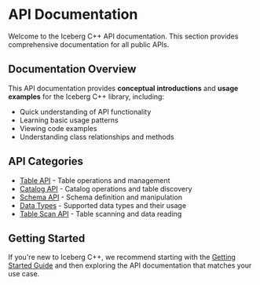 # API Documentation

Welcome to the Iceberg C++ API documentation. This section provides comprehensive documentation for all public APIs.

## Documentation Overview

This API documentation provides **conceptual introductions** and **usage examples** for the Iceberg C++ library, including:
- Quick understanding of API functionality
- Learning basic usage patterns
- Viewing code examples
- Understanding class relationships and methods

## API Categories

- [Table API](table.md) - Table operations and management
- [Catalog API](catalog.md) - Catalog operations and table discovery
- [Schema API](schema.md) - Schema definition and manipulation
- [Data Types](types.md) - Supported data types and their usage
- [Table Scan API](table-scan.md) - Table scanning and data reading

## Getting Started

If you're new to Iceberg C++, we recommend starting with the [Getting Started Guide](../index.md) and then exploring the API documentation that matches your use case.
